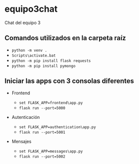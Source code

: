 # equipo3chat
Chat del equipo 3

## Comandos utilizados en la carpeta raíz
- `python -m venv .`
- `Scripts\activate.bat`
- `python -m pip install flask requests`
- `python -m pip install pymongo`

## Iniciar las apps con 3 consolas diferentes 
- Frontend
    - `set FLASK_APP=frontend\app.py`
    - `flask run --port=5000`

- Autenticación
    - `set FLASK_APP=authentication\app.py`
    - `flask run --port=5001`

- Mensajes
    - `set FLASK_APP=messages\app.py`
    - `flask run --port=5002`
